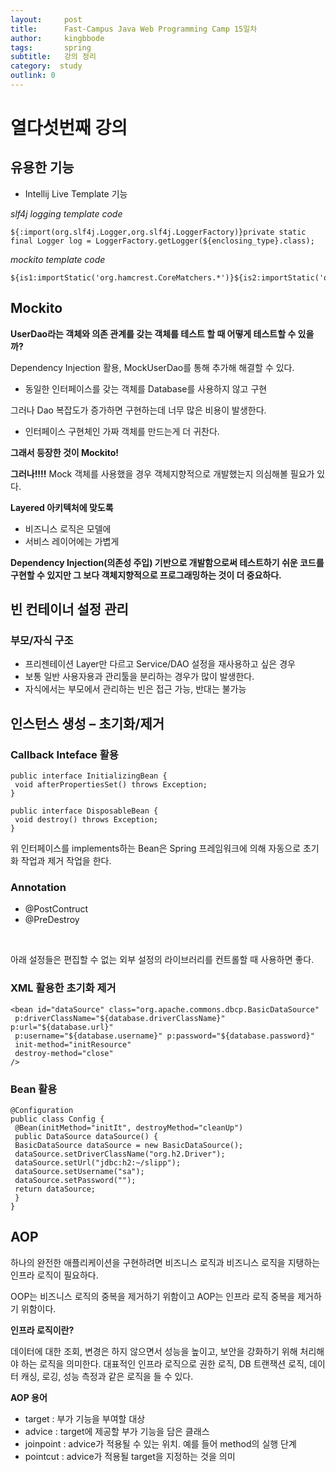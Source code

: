 ```yaml
---
layout:     post
title:      Fast-Campus Java Web Programming Camp 15일차
author:     kingbbode
tags:       spring
subtitle:   강의 정리
category:  study
outlink: 0
---
```


열다섯번째 강의
===============

유용한 기능
-----------

-	Intellij Live Template 기능

*slf4j logging template code*

```
${:import(org.slf4j.Logger,org.slf4j.LoggerFactory)}private static final Logger log = LoggerFactory.getLogger(${enclosing_type}.class);
```

*mockito template code*

```
${is1:importStatic('org.hamcrest.CoreMatchers.*')}${is2:importStatic('org.junit.Assert.*')}${is5:importStatic('org.mockito.Mockito.*')}${is6:import('org.junit.Test')}${is7:import('org.junit.Before')}${is8:import('org.mockito.Mock')}${is9:import('org.mockito.runners.MockitoJUnitRunner')}${is10:import('org.junit.runner.RunWith')}
```

Mockito
-------

**UserDao라는 객체와 의존 관계를 갖는 객체를 테스트 할 때 어떻게 테스트할 수 있을까?**

Dependency Injection 활용, MockUserDao를 통해 추가해 해결할 수 있다.

-	동일한 인터페이스를 갖는 객체를 Database를 사용하지 않고 구현

그러나 Dao 복잡도가 증가하면 구현하는데 너무 많은 비용이 발생한다.

-	인터페이스 구현체인 가짜 객체를 만드는게 더 귀찬다.

**그래서 등장한 것이 Mockito!**

**그러나!!!!** Mock 객체를 사용했을 경우 객체지향적으로 개발했는지 의심해볼 필요가 있다.

**Layered 아키텍처에 맞도록**

-	비즈니스 로직은 모델에
-	서비스 레이어에는 가볍게

**Dependency Injection(의존성 주입) 기반으로 개발함으로써 테스트하기 쉬운 코드를 구현할 수 있지만 그 보다 객체지향적으로 프로그래밍하는 것이 더 중요하다.**

빈 컨테이너 설정 관리
---------------------

### 부모/자식 구조

-	프리젠테이션 Layer만 다르고 Service/DAO 설정을 재사용하고 싶은 경우
-	보통 일반 사용자용과 관리툴을 분리하는 경우가 많이 발생한다.
-	자식에서는 부모에서 관리하는 빈은 접근 가능, 반대는 불가능

인스턴스 생성 – 초기화/제거
---------------------------

### Callback Inteface 활용

```
public interface InitializingBean {
 void afterPropertiesSet() throws Exception;
}

public interface DisposableBean {
 void destroy() throws Exception;
}
```

위 인터페이스를 implements하는 Bean은 Spring 프레임워크에 의해 자동으로 초기화 작업과 제거 작업을 한다.

### Annotation

-	@PostContruct
-	@PreDestroy

<br>

아래 설정들은 편집할 수 없는 외부 설정의 라이브러리를 컨트롤할 때 사용하면 좋다.

### XML 활용한 초기화 제거

```
<bean id="dataSource" class="org.apache.commons.dbcp.BasicDataSource"
 p:driverClassName="${database.driverClassName}" p:url="${database.url}"
 p:username="${database.username}" p:password="${database.password}"
 init-method="initResource"
 destroy-method="close"
/>
```

### Bean 활용

```
@Configuration
public class Config {
 @Bean(initMethod="initIt", destroyMethod="cleanUp")
 public DataSource dataSource() {
 BasicDataSource dataSource = new BasicDataSource();
 dataSource.setDriverClassName("org.h2.Driver");
 dataSource.setUrl("jdbc:h2:~/slipp");
 dataSource.setUsername("sa");
 dataSource.setPassword("");
 return dataSource;
 }
}
```

AOP
---

하나의 완전한 애플리케이션을 구현하려면 비즈니스 로직과 비즈니스 로직을 지탱하는 인프라 로직이 필요하다.

OOP는 비즈니스 로직의 중복을 제거하기 위함이고 AOP는 인프라 로직 중복을 제거하기 위함이다.

**인프라 로직이란?**

데이터에 대한 조회, 변경은 하지 않으면서 성능을 높이고, 보안을 강화하기 위해 처리해야 하는 로직을 의미한다. 대표적인 인프라 로직으로 권한 로직, DB 트랜잭션 로직, 데이터 캐싱, 로깅, 성능 측정과 같은 로직을 들 수 있다.

**AOP 용어**

-	target : 부가 기능을 부여할 대상
-	advice : target에 제공할 부가 기능을 담은 클래스
-	joinpoint : advice가 적용될 수 있는 위치. 예를 들어 method의 실행 단계
-	pointcut : advice가 적용될 target을 지정하는 것을 의미

